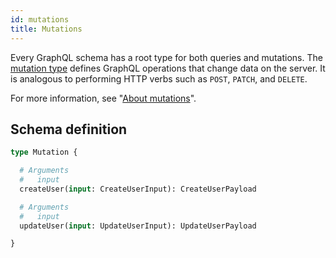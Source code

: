 ```yaml
---
id: mutations
title: Mutations
---
```


Every GraphQL schema has a root type for both queries and mutations. The [mutation type](http://facebook.github.io/graphql/draft/#sec-Type-System) defines GraphQL operations that change data on the server. It is analogous to performing HTTP verbs such as `POST`, `PATCH`, and `DELETE`.

For more information, see "[About mutations](guides/graphql/using.md#about-mutations)".

## Schema definition
```graphql
type Mutation {

  # Arguments
  #   input
  createUser(input: CreateUserInput): CreateUserPayload

  # Arguments
  #   input
  updateUser(input: UpdateUserInput): UpdateUserPayload

}
```
